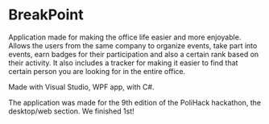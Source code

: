 # BreakPoint

Application made for making the office life easier and more enjoyable. Allows the users from the same company to organize events, take part into events, earn badges for their participation and also a certain rank based on their activity. It also includes a tracker for making it easier to find that certain person you are looking for in the entire office. 

Made with Visual Studio, WPF app, with C#. 

The application was made for the 9th edition of the PoliHack hackathon, the desktop/web section. We finished 1st! 

